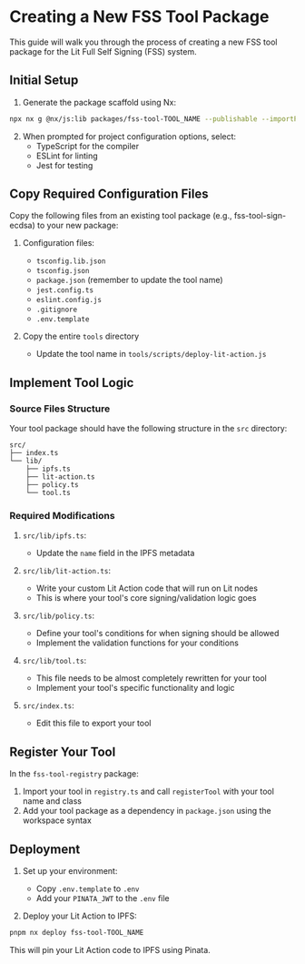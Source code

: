 # Creating a New FSS Tool Package

This guide will walk you through the process of creating a new FSS tool package for the Lit Full Self Signing (FSS) system.

## Initial Setup

1. Generate the package scaffold using Nx:
```bash
npx nx g @nx/js:lib packages/fss-tool-TOOL_NAME --publishable --importPath=@lit-protocol/fss-tool-TOOL_NAME
```

2. When prompted for project configuration options, select:
   - TypeScript for the compiler
   - ESLint for linting
   - Jest for testing

## Copy Required Configuration Files

Copy the following files from an existing tool package (e.g., fss-tool-sign-ecdsa) to your new package:

1. Configuration files:
   - `tsconfig.lib.json`
   - `tsconfig.json`
   - `package.json` (remember to update the tool name)
   - `jest.config.ts`
   - `eslint.config.js`
   - `.gitignore`
   - `.env.template`

2. Copy the entire `tools` directory
   - Update the tool name in `tools/scripts/deploy-lit-action.js`

## Implement Tool Logic

### Source Files Structure

Your tool package should have the following structure in the `src` directory:

```
src/
├── index.ts
└── lib/
    ├── ipfs.ts
    ├── lit-action.ts
    ├── policy.ts
    └── tool.ts
```

### Required Modifications

1. `src/lib/ipfs.ts`:
   - Update the `name` field in the IPFS metadata

2. `src/lib/lit-action.ts`:
   - Write your custom Lit Action code that will run on Lit nodes
   - This is where your tool's core signing/validation logic goes

3. `src/lib/policy.ts`:
   - Define your tool's conditions for when signing should be allowed
   - Implement the validation functions for your conditions

4. `src/lib/tool.ts`:
   - This file needs to be almost completely rewritten for your tool
   - Implement your tool's specific functionality and logic

5. `src/index.ts`:
   - Edit this file to export your tool

## Register Your Tool

In the `fss-tool-registry` package:
1. Import your tool in `registry.ts` and call `registerTool` with your tool name and class
2. Add your tool package as a dependency in `package.json` using the workspace syntax

## Deployment

1. Set up your environment:
   - Copy `.env.template` to `.env`
   - Add your `PINATA_JWT` to the `.env` file

2. Deploy your Lit Action to IPFS:
```bash
pnpm nx deploy fss-tool-TOOL_NAME
```

This will pin your Lit Action code to IPFS using Pinata. 